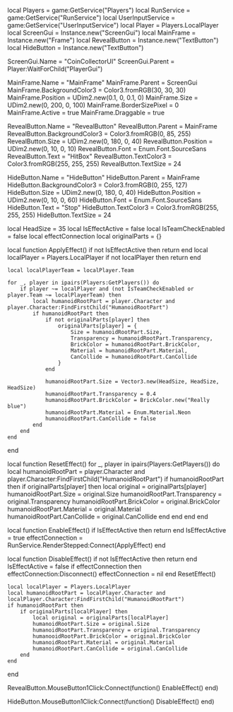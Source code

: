 local Players = game:GetService("Players")
local RunService = game:GetService("RunService")
local UserInputService = game:GetService("UserInputService")
local Player = Players.LocalPlayer
local ScreenGui = Instance.new("ScreenGui")
local MainFrame = Instance.new("Frame")
local RevealButton = Instance.new("TextButton")
local HideButton = Instance.new("TextButton")

ScreenGui.Name = "CoinCollectorUI"
ScreenGui.Parent = Player:WaitForChild("PlayerGui")

MainFrame.Name = "MainFrame"
MainFrame.Parent = ScreenGui
MainFrame.BackgroundColor3 = Color3.fromRGB(30, 30, 30)
MainFrame.Position = UDim2.new(0.1, 0, 0.1, 0)
MainFrame.Size = UDim2.new(0, 200, 0, 100)
MainFrame.BorderSizePixel = 0
MainFrame.Active = true
MainFrame.Draggable = true

RevealButton.Name = "RevealButton"
RevealButton.Parent = MainFrame
RevealButton.BackgroundColor3 = Color3.fromRGB(0, 85, 255)
RevealButton.Size = UDim2.new(0, 180, 0, 40)
RevealButton.Position = UDim2.new(0, 10, 0, 10)
RevealButton.Font = Enum.Font.SourceSans
RevealButton.Text = "HitBox"
RevealButton.TextColor3 = Color3.fromRGB(255, 255, 255)
RevealButton.TextSize = 24

HideButton.Name = "HideButton"
HideButton.Parent = MainFrame
HideButton.BackgroundColor3 = Color3.fromRGB(0, 255, 127)
HideButton.Size = UDim2.new(0, 180, 0, 40)
HideButton.Position = UDim2.new(0, 10, 0, 60)
HideButton.Font = Enum.Font.SourceSans
HideButton.Text = "Stop"
HideButton.TextColor3 = Color3.fromRGB(255, 255, 255)
HideButton.TextSize = 24

local HeadSize = 35
local IsEffectActive = false 
local IsTeamCheckEnabled = false 
local effectConnection
local originalParts = {}

local function ApplyEffect()
	if not IsEffectActive then return end
	local localPlayer = Players.LocalPlayer
	if not localPlayer then return end

	local localPlayerTeam = localPlayer.Team

	for _, player in ipairs(Players:GetPlayers()) do
		if player ~= localPlayer and (not IsTeamCheckEnabled or player.Team ~= localPlayerTeam) then
			local humanoidRootPart = player.Character and player.Character:FindFirstChild("HumanoidRootPart")
			if humanoidRootPart then
				if not originalParts[player] then
					originalParts[player] = {
						Size = humanoidRootPart.Size,
						Transparency = humanoidRootPart.Transparency,
						BrickColor = humanoidRootPart.BrickColor,
						Material = humanoidRootPart.Material,
						CanCollide = humanoidRootPart.CanCollide
					}
				end

				humanoidRootPart.Size = Vector3.new(HeadSize, HeadSize, HeadSize)
				humanoidRootPart.Transparency = 0.4
				humanoidRootPart.BrickColor = BrickColor.new("Really blue")
				humanoidRootPart.Material = Enum.Material.Neon
				humanoidRootPart.CanCollide = false
			end
		end
	end
end

local function ResetEffect()
	for _, player in ipairs(Players:GetPlayers()) do
		local humanoidRootPart = player.Character and player.Character:FindFirstChild("HumanoidRootPart")
		if humanoidRootPart then
			if originalParts[player] then
				local original = originalParts[player]
				humanoidRootPart.Size = original.Size
				humanoidRootPart.Transparency = original.Transparency
				humanoidRootPart.BrickColor = original.BrickColor
				humanoidRootPart.Material = original.Material
				humanoidRootPart.CanCollide = original.CanCollide
			end
		end
	end
end

local function EnableEffect()
	if IsEffectActive then return end
	IsEffectActive = true
	effectConnection = RunService.RenderStepped:Connect(ApplyEffect)
end

local function DisableEffect()
	if not IsEffectActive then return end
	IsEffectActive = false
	if effectConnection then
		effectConnection:Disconnect()
		effectConnection = nil
	end
	ResetEffect()

	local localPlayer = Players.LocalPlayer
	local humanoidRootPart = localPlayer.Character and localPlayer.Character:FindFirstChild("HumanoidRootPart")
	if humanoidRootPart then
		if originalParts[localPlayer] then
			local original = originalParts[localPlayer]
			humanoidRootPart.Size = original.Size
			humanoidRootPart.Transparency = original.Transparency
			humanooidRootPart.BrickColor = original.BrickColor
			humanoidRootPart.Material = original.Material
			humanoidRootPart.CanCollide = original.CanCollide
		end
	end
end

RevealButton.MouseButton1Click:Connect(function()
	EnableEffect()
end)

HideButton.MouseButton1Click:Connect(function()
	DisableEffect()
end)

